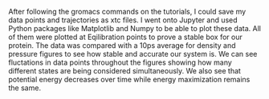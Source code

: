 After following the gromacs commands on the tutorials, I could save my data points and trajectories as xtc files. I went onto Jupyter and used Python packages like Matplotlib and Numpy to be able to plot these data. All of them were plotted at Eqilibration points to prove a stable box for our protein. The data was compared with a 10ps average for density and pressure figures to see how stable and accurate our system is. We can see fluctations in data points throughout the figures showing how many different states are being considered simultaneously. We also see that potential energy decreases over time while energy maximization remains the same. 
